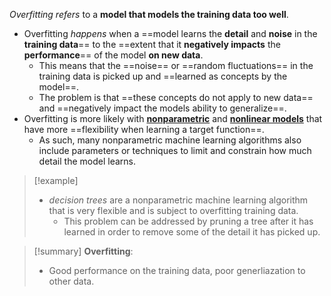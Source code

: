 *Overfitting refers* 
to a **model that models the training data too well**.
- Overfitting *happens* when a ==model learns the **detail** and **noise** in the **training data**== to the ==extent that it **negatively impacts** the **performance**== of the model **on new data**.
	- This means that the ==noise== or ==random fluctuations== in the training data is picked up and ==learned as concepts by the model==.
	- The problem is that ==these concepts do not apply to new data== and ==negatively impact the models ability to generalize==.
- Overfitting is more likely with **<u>nonparametric</u>** and **<u>nonlinear models</u>** that have more ==flexibility when learning a target function==.
	- As such, many nonparametric machine learning algorithms also include parameters or techniques to limit and constrain how much detail the model learns.

>[!example]
>- *decision trees* are a nonparametric machine learning algorithm that is very flexible and is subject to overfitting training data.
>	- This problem can be addressed by pruning a tree after it has learned in order to remove some of the detail it has picked up.

>[!summary] 
> **Overfitting**:
>- Good performance on the training data, poor generliazation to other data.